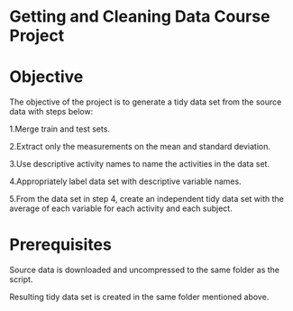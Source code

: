 # Getting and Cleaning Data Course Project

# Objective

The objective of the project is to generate a tidy data set from the source data with steps below:

1.Merge train and test sets.

2.Extract only the measurements on the mean and standard deviation.

3.Use descriptive activity names to name the activities in the data set.

4.Appropriately label data set with descriptive variable names.

5.From the data set in step 4, create an independent tidy data set with the average of each variable for each activity and each subject.

# Prerequisites

Source data is downloaded and uncompressed to the same folder as the script.

Resulting tidy data set is created in the same folder mentioned above.
